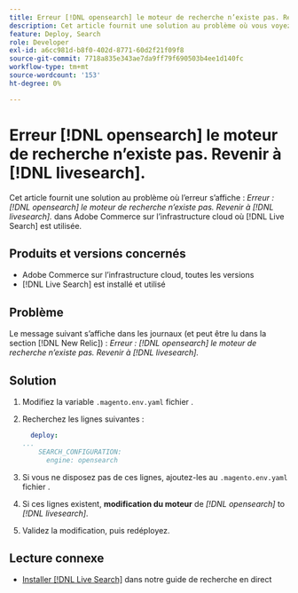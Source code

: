 ```yaml
---
title: Erreur [!DNL opensearch] le moteur de recherche n’existe pas. Revenir à [!DNL livesearch].
description: Cet article fournit une solution au problème où vous voyez l’erreur "Error- [!DNL opensearch] le moteur de recherche n’existe pas. Revenir à [!DNL livesearch].` dans Adobe Commerce sur l’infrastructure cloud.
feature: Deploy, Search
role: Developer
exl-id: a6cc981d-b8f0-402d-8771-60d2f21f09f8
source-git-commit: 7718a835e343ae7da9ff79f690503b4ee1d140fc
workflow-type: tm+mt
source-wordcount: '153'
ht-degree: 0%

---
```


# Erreur [!DNL opensearch] le moteur de recherche n’existe pas. Revenir à [!DNL livesearch].

Cet article fournit une solution au problème où l’erreur s’affiche : *Erreur : [!DNL opensearch] le moteur de recherche n’existe pas. Revenir à [!DNL livesearch].* dans Adobe Commerce sur l’infrastructure cloud où [!DNL Live Search] est utilisée.

## Produits et versions concernés

* Adobe Commerce sur l’infrastructure cloud, toutes les versions
* [!DNL Live Search] est installé et utilisé

## Problème

Le message suivant s’affiche dans les journaux (et peut être lu dans la section [!DNL New Relic]) :
*Erreur : [!DNL opensearch] le moteur de recherche n’existe pas. Revenir à [!DNL livesearch].*

## Solution

1. Modifiez la variable `.magento.env.yaml` fichier .
1. Recherchez les lignes suivantes :

   ```yaml
     deploy:
   ...
       SEARCH_CONFIGURATION:
         engine: opensearch
   ```

1. Si vous ne disposez pas de ces lignes, ajoutez-les au `.magento.env.yaml` fichier .
1. Si ces lignes existent, **modification du moteur** de *[!DNL opensearch]* to *[!DNL livesearch]*.
1. Validez la modification, puis redéployez.

## Lecture connexe

* [Installer [!DNL Live Search]](https://experienceleague.adobe.com/docs/commerce-merchant-services/live-search/onboard/install.html) dans notre guide de recherche en direct
